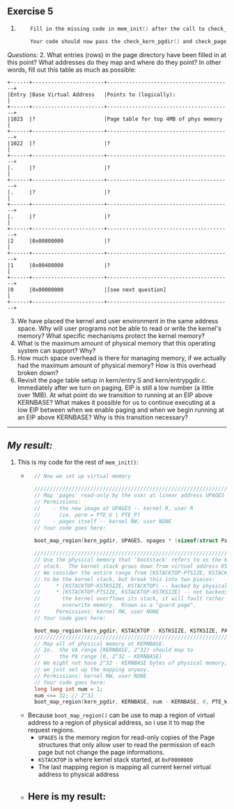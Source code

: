 **Exercise 5**
---

1.  ```c
        Fill in the missing code in mem_init() after the call to check_page().

        Your code should now pass the check_kern_pgdir() and check_page_installed_pgdir() checks.
    ```
*Questions:*
2. What entries (rows) in the page directory have been filled in at this point? What addresses do they map and where do they point? In other words, fill out this table as much as possible:

```
+------+-----------------------+----------------------------------------+
|Entry |Base Virtual Address   |Points to (logically):                  |
+------+-----------------------+----------------------------------------+
|1023  |?	                   |Page table for top 4MB of phys memory   |
+------+-----------------------+----------------------------------------+
|1022  |?	                   |?                                       |
+------+-----------------------+----------------------------------------+
|.	   |?	                   |?                                       |
+------+-----------------------+----------------------------------------+
|.	   |?	                   |?                                       |
+------+-----------------------+----------------------------------------+
|.	   |?	                   |?                                       |
+------+-----------------------+----------------------------------------+
|2	   |0x00800000	           |?                                       |
+------+-----------------------+----------------------------------------+
|1	   |0x00400000	           |?                                       |
+------+-----------------------+----------------------------------------+
|0	   |0x00000000	           |[see next question]                     |
+------+-----------------------+----------------------------------------+
```

3. We have placed the kernel and user environment in the same address space. Why will user programs not be able to read or write the kernel's memory? What specific mechanisms protect the kernel memory?
4. What is the maximum amount of physical memory that this operating system can support? Why?
5. How much space overhead is there for managing memory, if we actually had the maximum amount of physical memory? How is this overhead broken down?
6. Revisit the page table setup in kern/entry.S and kern/entrypgdir.c. Immediately after we turn on paging, EIP is still a low number (a little over 1MB). At what point do we transition to running at an EIP above KERNBASE? What makes it possible for us to continue executing at a low EIP between when we enable paging and when we begin running at an EIP above KERNBASE? Why is this transition necessary?

---

***My result:***
---

1. This is my code for the rest of `mem_init()`:
    - ```c
        // Now we set up virtual memory

        //////////////////////////////////////////////////////////////////////
        // Map 'pages' read-only by the user at linear address UPAGES
        // Permissions:
        //    - the new image at UPAGES -- kernel R, user R
        //      (ie. perm = PTE_U | PTE_P)
        //    - pages itself -- kernel RW, user NONE
        // Your code goes here:
        
        boot_map_region(kern_pgdir, UPAGES, npages * (sizeof(struct PageInfo)), PADDR(pages), PTE_U | PTE_W);                              

        //////////////////////////////////////////////////////////////////////
        // Use the physical memory that 'bootstack' refers to as the kernel
        // stack.  The kernel stack grows down from virtual address KSTACKTOP.
        // We consider the entire range from [KSTACKTOP-PTSIZE, KSTACKTOP)
        // to be the kernel stack, but break this into two pieces:
        //     * [KSTACKTOP-KSTKSIZE, KSTACKTOP) -- backed by physical memory
        //     * [KSTACKTOP-PTSIZE, KSTACKTOP-KSTKSIZE) -- not backed; so if
        //       the kernel overflows its stack, it will fault rather than
        //       overwrite memory.  Known as a "guard page".
        //     Permissions: kernel RW, user NONE
        // Your code goes here:

        boot_map_region(kern_pgdir, KSTACKTOP - KSTKSIZE, KSTKSIZE, PADDR(bootstack), PTE_W);
        //////////////////////////////////////////////////////////////////////
        // Map all of physical memory at KERNBASE.
        // Ie.  the VA range [KERNBASE, 2^32) should map to
        //      the PA range [0, 2^32 - KERNBASE)
        // We might not have 2^32 - KERNBASE bytes of physical memory, but
        // we just set up the mapping anyway.
        // Permissions: kernel RW, user NONE
        // Your code goes here:
        long long int num = 1;
        num <<= 32; // 2^32
        boot_map_region(kern_pgdir, KERNBASE, num - KERNBASE, 0, PTE_W);
      ```
    - Because `boot_map_region()` can be use to map a region of virtual address to a region of physical address, so i use it to map the request regions.
        - `UPAGES` is the memory region for read-only copies of the Page structures that only allow user to read the permission of each page but not change the page informations.
        - `KSTACKTOP` is where kernel stack started, at `0xF0000000`
        - The last mapping region is mapping all current kernel virtual address to physical address
    - Here is my result:
        -